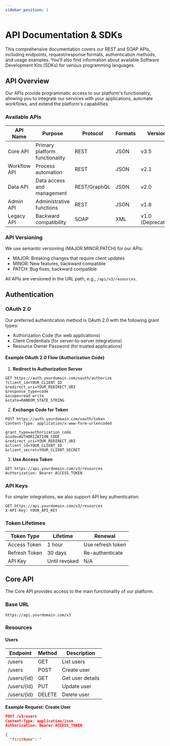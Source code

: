 ```yaml
---
sidebar_position: 2
---
```


# API Documentation & SDKs

This comprehensive documentation covers our REST and SOAP APIs, including endpoints, request/response formats, authentication methods, and usage examples. You'll also find information about available Software Development Kits (SDKs) for various programming languages.

## API Overview

Our APIs provide programmatic access to our platform's functionality, allowing you to integrate our services with your applications, automate workflows, and extend the platform's capabilities.

### Available APIs

| API Name | Purpose | Protocol | Formats | Version |
|----------|---------|----------|---------|---------|
| Core API | Primary platform functionality | REST | JSON | v3.5 |
| Workflow API | Process automation | REST | JSON | v2.1 |
| Data API | Data access and management | REST/GraphQL | JSON | v2.0 |
| Admin API | Administrative functions | REST | JSON | v1.8 |
| Legacy API | Backward compatibility | SOAP | XML | v1.0 (Deprecated) |

### API Versioning

We use semantic versioning (MAJOR.MINOR.PATCH) for our APIs:
- MAJOR: Breaking changes that require client updates
- MINOR: New features, backward compatible
- PATCH: Bug fixes, backward compatible

All APIs are versioned in the URL path, e.g., `/api/v3/resources`.

## Authentication

### OAuth 2.0

Our preferred authentication method is OAuth 2.0 with the following grant types:

- Authorization Code (for web applications)
- Client Credentials (for server-to-server integrations)
- Resource Owner Password (for trusted applications)

#### Example OAuth 2.0 Flow (Authorization Code)

1. **Redirect to Authorization Server**

```
GET https://auth.yourdomain.com/oauth/authorize
?client_id=YOUR_CLIENT_ID
&redirect_uri=YOUR_REDIRECT_URI
&response_type=code
&scope=read write
&state=RANDOM_STATE_STRING
```

2. **Exchange Code for Token**

```
POST https://auth.yourdomain.com/oauth/token
Content-Type: application/x-www-form-urlencoded

grant_type=authorization_code
&code=AUTHORIZATION_CODE
&redirect_uri=YOUR_REDIRECT_URI
&client_id=YOUR_CLIENT_ID
&client_secret=YOUR_CLIENT_SECRET
```

3. **Use Access Token**

```
GET https://api.yourdomain.com/v3/resources
Authorization: Bearer ACCESS_TOKEN
```

### API Keys

For simpler integrations, we also support API key authentication.

```
GET https://api.yourdomain.com/v3/resources
X-API-Key: YOUR_API_KEY
```

### Token Lifetimes

| Token Type | Lifetime | Renewal |
|------------|----------|---------|
| Access Token | 1 hour | Use refresh token |
| Refresh Token | 30 days | Re-authenticate |
| API Key | Until revoked | N/A |

## Core API

The Core API provides access to the main functionality of our platform.

### Base URL

```
https://api.yourdomain.com/v3
```

### Resources

#### Users

| Endpoint | Method | Description |
|----------|--------|-------------|
| /users | GET | List users |
| /users | POST | Create user |
| /users/{id} | GET | Get user details |
| /users/{id} | PUT | Update user |
| /users/{id} | DELETE | Delete user |

**Example Request: Create User**

```json
POST /v3/users
Content-Type: application/json
Authorization: Bearer ACCESS_TOKEN

{
  "firstName": "

